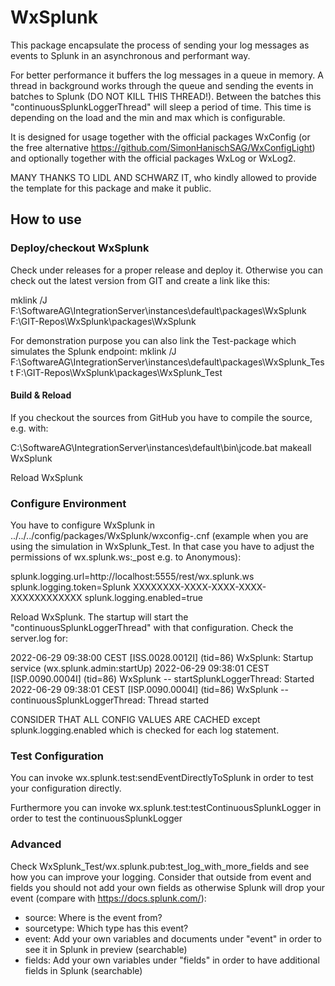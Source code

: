 # WxSplunk
This package encapsulate the process of sending your log messages as events to Splunk in an asynchronous and performant way. 

For better performance it buffers the log messages in a queue in memory. A thread in background works through the queue and sending the events in batches to Splunk (DO NOT KILL THIS THREAD!).
Between the batches this "continuousSplunkLoggerThread" will sleep a period of time. This time is depending on the load and the min and max which is configurable.

It is designed for usage together with the official packages WxConfig (or the free alternative https://github.com/SimonHanischSAG/WxConfigLight) and optionally together with the official packages WxLog or WxLog2.

MANY THANKS TO LIDL AND SCHWARZ IT, who kindly allowed to provide the template for this package and make it public.

<h2>How to use</h2>

<h3>Deploy/checkout WxSplunk</h3>

Check under releases for a proper release and deploy it. Otherwise you can check out the latest version from GIT and create a link like this:

mklink /J F:\\SoftwareAG\\IntegrationServer\\instances\\default\\packages\\WxSplunk F:\\GIT-Repos\\WxSplunk\\packages\\WxSplunk

For demonstration purpose you can also link the Test-package which simulates the Splunk endpoint:
mklink /J F:\\SoftwareAG\\IntegrationServer\\instances\\default\\packages\\WxSplunk_Test F:\\GIT-Repos\\WxSplunk\\packages\\WxSplunk_Test

<h4>Build & Reload</h4>

If you checkout the sources from GitHub you have to compile the source, e.g. with:

C:\SoftwareAG\IntegrationServer\instances\default\bin\jcode.bat makeall WxSplunk

Reload WxSplunk

<h3>Configure Environment</h3>

You have to configure WxSplunk in ../../../config/packages/WxSplunk/wxconfig-<environment>.cnf (example when you are using the simulation in WxSplunk_Test. 
In that case you have to adjust the permissions of wx.splunk.ws:_post e.g. to Anonymous):

splunk.logging.url=http://localhost:5555/rest/wx.splunk.ws
splunk.logging.token=Splunk XXXXXXXX-XXXX-XXXX-XXXX-XXXXXXXXXXXX
splunk.logging.enabled=true

Reload WxSplunk. The startup will start the "continuousSplunkLoggerThread" with that configuration. Check the server.log for:
  
2022-06-29 09:38:00 CEST [ISS.0028.0012I] (tid=86) WxSplunk: Startup service (wx.splunk.admin:startUp) 
2022-06-29 09:38:01 CEST [ISP.0090.0004I] (tid=86) WxSplunk -- startSplunkLoggerThread: Started 
2022-06-29 09:38:01 CEST [ISP.0090.0004I] (tid=86) WxSplunk -- continuousSplunkLoggerThread: Thread started 

CONSIDER THAT ALL CONFIG VALUES ARE CACHED except splunk.logging.enabled which is checked for each log statement.

<h3>Test Configuration</h3>

You can invoke wx.splunk.test:sendEventDirectlyToSplunk in order to test your configuration directly. 
  
Furthermore you can invoke wx.splunk.test:testContinuousSplunkLogger in order to test the continuousSplunkLogger
<h3>Advanced</h3>

Check WxSplunk_Test/wx.splunk.pub:test_log_with_more_fields and see how you can improve your logging. Consider that outside from event and fields you should not add 
your own fields as otherwise Splunk will drop your event (compare with https://docs.splunk.com/):
<ul>
  <li>source: Where is the event from?</li>
  <li>sourcetype: Which type has this event?</li>
  <li>event: Add your own variables and documents under "event" in order to see it in Splunk in preview (searchable)</li>
  <li>fields: Add your own variables under "fields" in order to have additional fields in Splunk (searchable)</li>
</ul>

